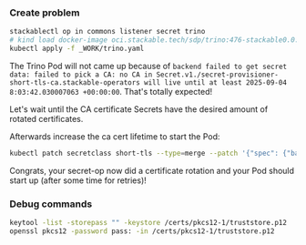 
### Create problem

```bash
stackablectl op in commons listener secret trino
# kind load docker-image oci.stackable.tech/sdp/trino:476-stackable0.0.0-dev-with-merger
kubectl apply -f _WORK/trino.yaml
```

The Trino Pod will not came up because of `backend failed to get secret data: failed to pick a CA: no CA in Secret.v1./secret-provisioner-short-tls-ca.stackable-operators will live until at least 2025-09-04 8:03:42.030007063 +00:00:00`.
That's totally expected!

Let's wait until the CA certificate Secrets have the desired amount of rotated certificates.

Afterwards increase the ca cert lifetime to start the Pod:

```bash
kubectl patch secretclass short-tls --type=merge --patch '{"spec": {"backend": {"autoTls": {"ca": {"caCertificateLifetime": "365d"}}}}}'
```

Congrats, your secret-op now did a certificate rotation and your Pod should start up (after some time for retries)!

### Debug commands

```bash
keytool -list -storepass "" -keystore /certs/pkcs12-1/truststore.p12
openssl pkcs12 -password pass: -in /certs/pkcs12-1/truststore.p12
```
